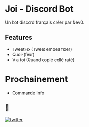 
# Joi - Discord Bot

Un bot discord français créer par Nev0.


## Features

- TweetFix (Tweet embed fixer)   
- Quoi-(feur)
- V a toi (Quand copié collé raté)

# Prochainement 
- Commande Info


## 🔗 
[![twitter](https://img.shields.io/badge/twitter-1DA1F2?style=for-the-badge&logo=twitter&logoColor=white)](https://twitter.com/The_Nev0)

